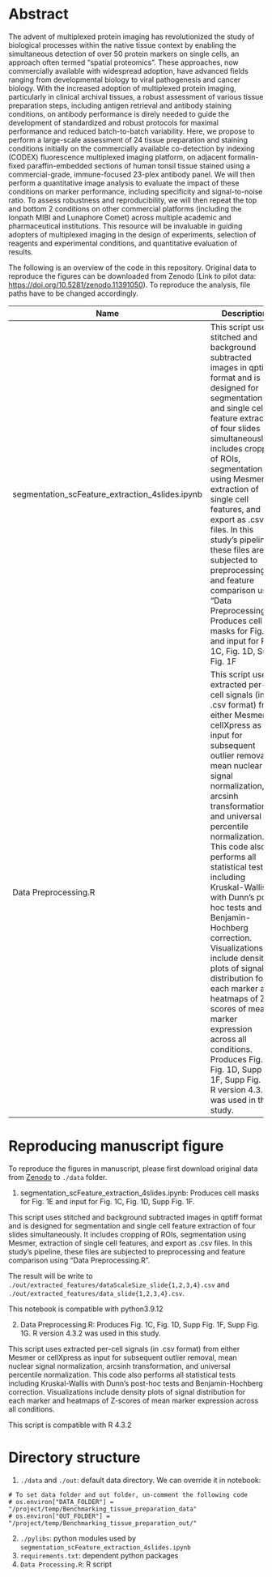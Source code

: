 # Abstract
 
The advent of multiplexed protein imaging has revolutionized the study of biological processes within the native tissue context by enabling the simultaneous detection of over 50 protein markers on single cells, an approach often termed “spatial proteomics”. These approaches, now commercially available with widespread adoption, have advanced fields ranging from developmental biology to viral pathogenesis and cancer biology. With the increased adoption of multiplexed protein imaging, particularly in clinical archival tissues, a robust assessment of various tissue preparation steps, including antigen retrieval and antibody staining conditions, on antibody performance is direly needed to guide the development of standardized and robust protocols for maximal performance and reduced batch-to-batch variability. Here, we propose to perform a large-scale assessment of 24 tissue preparation and staining conditions initially on the commercially available co-detection by indexing (CODEX) fluorescence multiplexed imaging platform, on adjacent formalin-fixed paraffin-embedded sections of human tonsil tissue stained using a commercial-grade, immune-focused 23-plex antibody panel. We will then perform a quantitative image analysis to evaluate the impact of these conditions on marker performance, including specificity and signal-to-noise ratio. To assess robustness and reproducibility, we will then repeat the top and bottom 2 conditions on other commercial platforms (including the Ionpath MIBI and Lunaphore Comet) across multiple academic and pharmaceutical institutions. This resource will be invaluable in guiding adopters of multiplexed imaging in the design of experiments, selection of reagents and experimental conditions, and quantitative evaluation of results. 


The following is an overview of the code in this repository. Original data to reproduce the figures can be downloaded from Zenodo (Link to pilot data: https://doi.org/10.5281/zenodo.11391050). To reproduce the analysis, file paths have to be changed accordingly.  



| Name | Description |
| -------------------------------- | -------------------------------- | 
| segmentation_scFeature_extraction_4slides.ipynb | This script uses stitched and background subtracted images in qptiff format and is designed for segmentation and single cell feature extraction of four slides simultaneously. It includes cropping of ROIs, segmentation using Mesmer, extraction of single cell features, and export as .csv files. In this study’s pipeline, these files are subjected to preprocessing and feature comparison using “Data Preprocessing.R”. Produces cell masks for Fig. 1E and input for Fig. 1C, Fig. 1D, Supp Fig. 1F |
| Data Preprocessing.R | This script uses extracted per-cell signals (in .csv format) from either Mesmer or cellXpress as input for subsequent outlier removal, mean nuclear signal normalization, arcsinh transformation, and universal percentile normalization. This code also performs all statistical tests including Kruskal-Wallis with Dunn’s post-hoc tests and Benjamin-Hochberg correction. Visualizations include density plots of signal distribution for each marker and heatmaps of Z-scores of mean marker expression across all conditions. Produces Fig. 1C, Fig. 1D, Supp Fig. 1F, Supp Fig. 1G. R version 4.3.2 was used in this study. |

 # Reproducing manuscript figure

To reproduce the figures in manuscript, please first download original data from [Zenodo](https://doi.org/10.5281/zenodo.11391050) to `./data` folder.

 1. segmentation_scFeature_extraction_4slides.ipynb: Produces cell masks for Fig. 1E and input for Fig. 1C, Fig. 1D, Supp Fig. 1F.

This script uses stitched and background subtracted images in qptiff format and is designed for segmentation and single cell feature extraction of four slides simultaneously. It includes cropping of ROIs, segmentation using Mesmer, extraction of single cell features, and export as .csv files. In this study’s pipeline, these files are subjected to preprocessing and feature comparison using “Data Preprocessing.R”. 

The result will be write to `./out/extracted_features/dataScaleSize_slide{1,2,3,4}.csv` and `./out/extracted_features/data_slide{1,2,3,4}.csv`.

This notebook is compatible with python3.9.12

2. Data Preprocessing.R: Produces Fig. 1C, Fig. 1D, Supp Fig. 1F, Supp Fig. 1G. R version 4.3.2 was used in this study.

This script uses extracted per-cell signals (in .csv format) from either Mesmer or cellXpress as input for subsequent outlier removal, mean nuclear signal normalization, arcsinh transformation, and universal percentile normalization. This code also performs all statistical tests including Kruskal-Wallis with Dunn’s post-hoc tests and Benjamin-Hochberg correction. Visualizations include density plots of signal distribution for each marker and heatmaps of Z-scores of mean marker expression across all conditions. 

This script is compatible with R 4.3.2

# Directory structure

1. `./data` and `./out`: default data directory. We can override it in notebook:

```
# To set data folder and out folder, un-comment the following code
# os.environ["DATA_FOLDER"] = "/project/temp/Benchmarking_tissue_preparation_data"
# os.environ["OUT_FOLDER"] = "/project/temp/Benchmarking_tissue_preparation_out/"
```

2. `./pylibs`: python modules used by `segmentation_scFeature_extraction_4slides.ipynb`
3. `requirements.txt`: dependent python packages 
4. `Data Processing.R`: R script 


